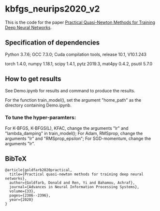 # kbfgs_neurips2020_v2

This is the code for the paper [Practical Quasi-Newton Methods for Training Deep Neural Networks][kbfgs-paper].

[kbfgs-paper]: https://arxiv.org/abs/2006.08877

## Specification of dependencies

Python 3.7.6;
GCC 7.3.0;
Cuda compilation tools, release 10.1, V10.1.243

torch 1.4.0,
numpy 1.18.1,
scipy 1.4.1,
pytz 2019.3,
mat4py 0.4.2,
psutil 5.7.0


## How to get results

See Demo.ipynb for results and command to produce the results.

For the function train_model(), set the argument "home_path" as the directory containing Demo.ipynb. 

### To tune the hyper-paramters:

For K-BFGS, K-BFGS(L), KFAC, change the arguments "lr" and "lambda_damping" in train_model();
For Adam, RMSprop, change the arguments "lr" and "RMSprop_epsilon";
For SGD-momentum, change the arguments "lr".


## BibTeX

```
@article{goldfarb2020practical,
  title={Practical quasi-newton methods for training deep neural networks},
  author={Goldfarb, Donald and Ren, Yi and Bahamou, Achraf},
  journal={Advances in Neural Information Processing Systems},
  volume={33},
  pages={2386--2396},
  year={2020}
}
```
